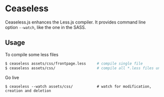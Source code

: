 Ceaseless
=========

Ceaseless.js enhances the Less.js compiler.
It provides command line option `--watch`, like the one in the SASS.

## Usage

To compile some less files

```bash
$ ceaseless assets/css/frontpage.less     # compile single file
$ ceaseless assets/css/                   # compile all *.less files under some dir
```

Go live

```base
$ ceaseless --watch assets/css/           # watch for modification, creation and deletion
```

